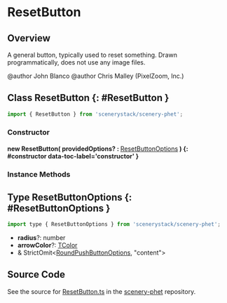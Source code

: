 # ResetButton

## Overview

A general button, typically used to reset something.
Drawn programmatically, does not use any image files.

@author John Blanco
@author Chris Malley (PixelZoom, Inc.)

## Class ResetButton {: #ResetButton }


```js
import { ResetButton } from 'scenerystack/scenery-phet';
```
### Constructor

#### new ResetButton( providedOptions? : <span style="font-weight: 400;">[ResetButtonOptions](../scenery-phet/ResetButton.md#ResetButtonOptions)</span> ) {: #constructor data-toc-label='constructor' }

### Instance Methods





## Type ResetButtonOptions {: #ResetButtonOptions }


```js
import type { ResetButtonOptions } from 'scenerystack/scenery-phet';
```


- **radius**?: <span style="color: hsla(calc(var(--md-hue) + 180deg),80%,40%,1);">number</span>
- **arrowColor**?: [TColor](../scenery/TColor.md)
- &amp; StrictOmit&lt;[RoundPushButtonOptions](../sun/RoundPushButton.md#RoundPushButtonOptions), "content"&gt;




## Source Code

See the source for [ResetButton.ts](https://github.com/phetsims/scenery-phet/blob/main/js/buttons/ResetButton.ts) in the [scenery-phet](https://github.com/phetsims/scenery-phet) repository.
